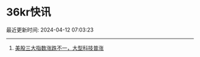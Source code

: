 # 36kr快讯

最近更新时间: 2024-04-12 07:03:23

--- 
1. [美股三大指数涨跌不一，大型科技普涨](https://www.36kr.com/newsflashes/2729604582056968) 
